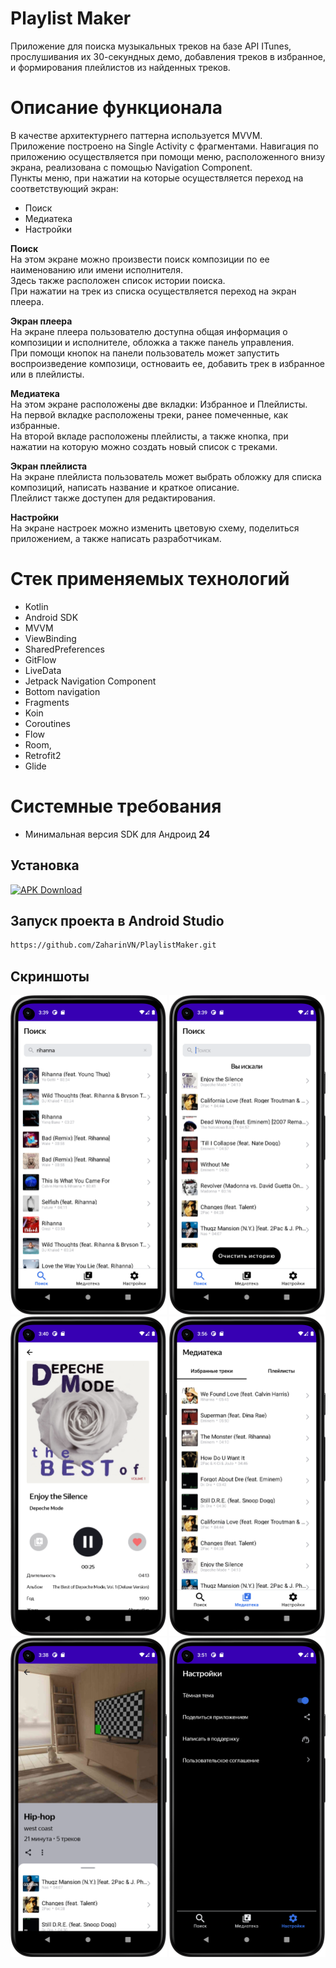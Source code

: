 # Playlist Maker
Приложение для поиска музыкальных треков на базе API ITunes, прослушивания их 30-секундных демо, добавления треков в избранное, и формирования плейлистов из найденных треков.

# Описание функционала
В качестве архитектурнего паттерна используется MVVM.   
Приложение построено на Single Activity с фрагментами.
Навигация по приложению осуществляется при помощи меню, расположенного внизу экрана, реализована с помощью Navigation Component.  
Пункты меню, при нажатии на которые осуществляется переход на соответствующий экран:  
- Поиск
- Медиатека
- Настройки

**Поиск**  
На этом экране можно произвести поиск композиции по ее наименованию или имени исполнителя.   
Здесь также расположен список истории поиска.     
При нажатии на трек из списка осуществляется переход на экран плеера. 

**Экран плеера**  
На экране плеера пользователю доступна общая информация о композиции и исполнителе, обложка а также панель управления.   
При помощи кнопок на панели пользователь может запустить воспроизведение композици, остноваить ее, добавить трек в избранное или в плейлисты.  

**Медиатека**  
На этом экране расположены две вкладки: Избранное и Плейлисты.  
На первой вкладке расположены треки, ранее помеченные, как избранные.   
На второй вкладе расположены плейлисты, а также кнопка, при нажатии на которую можно создать новый список с треками.  

**Экран плейлиста**  
На экране плейлиста пользователь может выбрать обложку для списка композиций, написать название и краткое описание.   
Плейлист также доступен для редактирования.

**Настройки**  
На экране настроек можно изменить цветовую схему, поделиться приложением, а также написать разработчикам.

# Стек применяемых технологий
- Kotlin
- Android SDK
- MVVM
- ViewBinding
- SharedPreferences
- GitFlow
- LiveData
- Jetpack Navigation Component
- Bottom navigation
- Fragments
- Koin
- Coroutines
- Flow
- Room,
- Retrofit2
- Glide

# Системные требования
- Минимальная версия SDK для Андроид **24**
 
## Установка
[![APK Download](https://img.shields.io/badge/APK-Download-brightgreen?logo=android)](https://github.com/ZaharinVN/PlaylistMaker/blob/master/PlaylistMaker.v.1.apk)

## Запуск проекта в Android Studio

```bash
https://github.com/ZaharinVN/PlaylistMaker.git
```
## Скриншоты
<p float="left">
    <img src="https://github.com/ZaharinVN/PlaylistMaker/blob/dev/Screenshot_1.png" width="250"> 
    <img src="https://github.com/ZaharinVN/PlaylistMaker/blob/dev/Screenshot_2.png" width="250"> 
    <img src="https://github.com/ZaharinVN/PlaylistMaker/blob/dev/Screenshot_3.png" width="250"> 
    <img src="https://github.com/ZaharinVN/PlaylistMaker/blob/dev/Screenshot_4.png" width="250"> 
    <img src="https://github.com/ZaharinVN/PlaylistMaker/blob/dev/Screenshot_5.png" width="250"> 
    <img src="https://github.com/ZaharinVN/PlaylistMaker/blob/dev/Screenshot_6.png" width="250"> 
</p> 